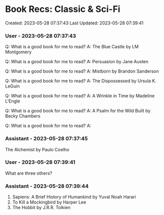 # Book Recs: Classic & Sci-Fi

Created: 2023-05-28 07:37:43
Last Updated: 2023-05-28 07:39:41

### User - 2023-05-28 07:37:43

Q: What is a good book for me to read?
A: The Blue Castle by LM Montgomery

Q: What is a good book for me to read?
A: Persuasion by Jane Austen

Q: What is a good book for me to read?
A: Mistborn by Brandon Sanderson

Q: What is a good book for me to read?
A: The Dispossessed by Ursula K. LeGuin

Q: What is a good book for me to read?
A: A Wrinkle in Time by Madeline L'Engle

Q: What is a good book for me to read?
A: A Psalm for the Wild Built by Becky Chambers

Q: What is a good book for me to read?
A: 

### Assistant - 2023-05-28 07:37:45

The Alchemist by Paulo Coelho

### User - 2023-05-28 07:39:41

What are three others?

### Assistant - 2023-05-28 07:39:44

1. Sapiens: A Brief History of Humankind by Yuval Noah Harari
2. To Kill a Mockingbird by Harper Lee
3. The Hobbit by J.R.R. Tolkien

